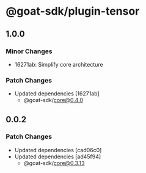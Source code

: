 # @goat-sdk/plugin-tensor

## 1.0.0

### Minor Changes

- 16271ab: Simplify core architecture

### Patch Changes

- Updated dependencies [16271ab]
  - @goat-sdk/core@0.4.0

## 0.0.2

### Patch Changes

- Updated dependencies [cad06c0]
- Updated dependencies [ad45f94]
  - @goat-sdk/core@0.3.13
